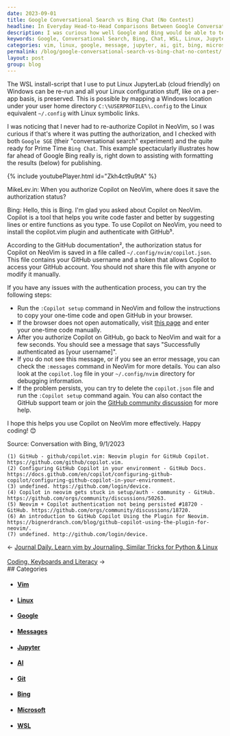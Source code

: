 ```yaml
---
date: 2023-09-01
title: Google Conversational Search vs Bing Chat (No Contest)
headline: In Everyday Head-to-Head Comparisons Between Google Conversational Search and The New Bing, There's No Contest
description: I was curious how well Google and Bing would be able to tell me this esoteric little detail about where the Github Copilot plug-in for NeoVim stored its authentication details. The writing is on the wall. The wall being this blog post, and the writing being Bing's formatted results.
keywords: Google, Conversational Search, Bing, Chat, WSL, Linux, JupyterLab, Windows, Mapping, USERPROFILE, %, .config, Symbolic Links, Copilot, NeoVim, GitHub, Configuration, Per-App, Authorization, Prime Time, Formatting, Results, Publishing, MikeLev.in, Installation, Plugin, Token, Username, Messages, copilot.log, Debugging, Setup, Community, Discussion, Bignerdranch
categories: vim, linux, google, message, jupyter, ai, git, bing, microsoft, wsl
permalink: /blog/google-conversational-search-vs-bing-chat-no-contest/
layout: post
group: blog
---
```



The WSL install-script that I use to put Linux JupyterLab (cloud friendly) on
Windows can be re-run and all your Linux configuration stuff, like on a per-app
basis, is preserved. This is possible by mapping a Windows location under your
user home directory `C:\%USERPROFILE%\.config` to the Linux equivalent
`~/.config` with Linux symbolic links. 

I was noticing that I never had to re-authorize Copilot in NeoVim, so I was
curious if that's where it was putting the authorization, and I checked with
both `Google SGE` (their "conversational search" experiment) and the quite
ready for Prime Time `Bing Chat`. This example spectacularly illustrates how
far ahead of Google Bing really is, right down to assisting with formatting the
results (below) for publishing.

{% include youtubePlayer.html id="Zkh4ct9u9tA" %}

MikeLev.in: When you authorize Copilot on NeoVim, where does it save the authorization status?

Bing: Hello, this is Bing. I'm glad you asked about Copilot on NeoVim. Copilot is a tool that helps you write code faster and better by suggesting lines or entire functions as you type. To use Copilot on NeoVim, you need to install the copilot.vim plugin and authenticate with GitHub⁵.

According to the GitHub documentation², the authorization status for Copilot on NeoVim is saved in a file called `~/.config/nvim/copilot.json`. This file contains your GitHub username and a token that allows Copilot to access your GitHub account. You should not share this file with anyone or modify it manually.

If you have any issues with the authentication process, you can try the following steps:

- Run the `:Copilot setup` command in NeoVim and follow the instructions to copy your one-time code and open GitHub in your browser.
- If the browser does not open automatically, visit [this page](^6^) and enter your one-time code manually.
- After you authorize Copilot on GitHub, go back to NeoVim and wait for a few seconds. You should see a message that says "Successfully authenticated as [your username]".
- If you do not see this message, or if you see an error message, you can check the `:messages` command in NeoVim for more details. You can also look at the `copilot.log` file in your `~/.config/nvim` directory for debugging information.
- If the problem persists, you can try to delete the `copilot.json` file and run the `:Copilot setup` command again. You can also contact the GitHub support team or join the [GitHub community discussion](^1^) for more help.

I hope this helps you use Copilot on NeoVim more effectively. Happy coding! 😊

Source: Conversation with Bing, 9/1/2023

    (1) GitHub - github/copilot.vim: Neovim plugin for GitHub Copilot. https://github.com/github/copilot.vim.
    (2) Configuring GitHub Copilot in your environment - GitHub Docs. https://docs.github.com/en/copilot/configuring-github-copilot/configuring-github-copilot-in-your-environment.
    (3) undefined. https://github.com/login/device.
    (4) Copilot in neovim gets stuck in setup/auth · community - GitHub. https://github.com/orgs/community/discussions/50263.
    (5) Neovim + Copilot authentication not being persisted #18720 - GitHub. https://github.com/orgs/community/discussions/18720.
    (6) An introduction to GitHub Copilot Using the Plugin for Neovim. https://bignerdranch.com/blog/github-copilot-using-the-plugin-for-neovim/.
    (7) undefined. http://github.com/login/device.























<div class="arrow-links"><div class="post-nav-prev"><span class="arrow">&larr;&nbsp;</span><a href="/blog/journal-daily-learn-vim-by-journaling-similar-tricks-for-python-linux/">Journal Daily. Learn vim by Journaling. Similar Tricks for Python & Linux</a></div> &nbsp; <div class="post-nav-next"><a href="/blog/coding-keyboards-and-literacy/">Coding, Keyboards and Literacy</a><span class="arrow">&nbsp;&rarr;</span></div></div>
## Categories

<ul>
<li><h4><a href='/vim/'>Vim</a></h4></li>
<li><h4><a href='/linux/'>Linux</a></h4></li>
<li><h4><a href='/google/'>Google</a></h4></li>
<li><h4><a href='/message/'>Messages</a></h4></li>
<li><h4><a href='/jupyter/'>Jupyter</a></h4></li>
<li><h4><a href='/ai/'>AI</a></h4></li>
<li><h4><a href='/git/'>Git</a></h4></li>
<li><h4><a href='/bing/'>Bing</a></h4></li>
<li><h4><a href='/microsoft/'>Microsoft</a></h4></li>
<li><h4><a href='/wsl/'>WSL</a></h4></li></ul>
